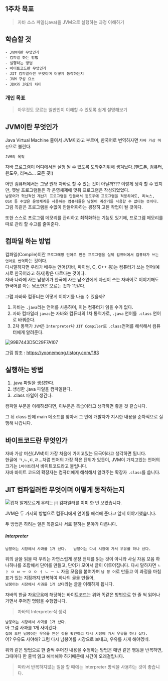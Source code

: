 ## 1주차 목표
> 자바 소스 파일(.java)을 JVM으로 실행하는 과정 이해하기




## 학습할 것
    - JVM이란 무엇인가
    - 컴파일 하는 방법
    - 실행하는 방법
    - 바이트코드란 무엇인가
    - JIT 컴파일러란 무엇이며 어떻게 동작하는지
    - JVM 구성 요소
    - JDK와 JRE의 차이



### 개인 목표
> 아무것도 모르는 일반인이 이해할 수 있도록 쉽게 설명해보기




## JVM이란 무엇인가

Java Virtual Machine 줄여서 JVM이라고 부르며, 한국어로 번역하자면 `자바 가상 머신`으로 불린다.



`JVM의 목적`

자바 프로그램이 어디에서든 실행 될 수 있도록 도와주기위해 생겨났다.(핸드폰, 컴퓨터, 윈도우, 리눅스... 모든 곳!)

어떤 컴퓨터에서든 그냥 원래 자바로 할 수 있는 것이 아닐까??? 이렇게 생각 할 수 있지만, 옛날 프로그램들은 각 운영체제에 맞춰 프로그램은 작성되었었다.  
`남붕어가 혁신적인 계산기 프로그램을 만들어서 윈도우에 프로그램을 적용하여도, 리눅스, OSX 등 수많은 운영체계를 사용하는 컴퓨터들은 남붕어 계산기를 사용할 수 없다는 뜻이다.`  
그럼 똑같은 프로그램을 수없이 만들어야하는 굉장히 고된 작업이 될 것이다.


또한 스스로 프로그램 메모리를 관리하고 최적화하는 기능도 있기에, 프로그램 메모리를 따로 관리 할 수고를 줄여준다.





## 컴파일 하는 방법

컴파일(Compile)이란 `프로그래밍 언어로 만든 프로그램을 실제 컴퓨터에서 컴퓨터가 쓰는 언어로 번역`하는 것이다.  
다시말하자면 우리가 배우는 언어(자바, 파이썬, C, C++ 등)는 컴퓨터가 쓰는 언어(예시로 한국어라고 하자)랑은 다르다는 것이다.  
자바 나라에 사는 남붕어가 한국에 사는 남소연에게 자신이 쓰는 자바어로 이야기해도 한국어를 아는 남소연은 모르는 것과 똑같다.  

그럼 자바와 컴퓨터는 어떻게 이야기를 나눌 수 있을까?  

1. 자바는 `.java`라는 언어를 사용하며, 이는 컴퓨터가 읽을 수가 없다.  
2. 자바 컴파일러 `javac`는 자바와 컴퓨터의 1차 통역가로, `.java` 언어를 `.class` 언어로 바꿔준다.  
3. 2차 통역가 `JVM`은 `Interpreter`나 `JIT Compiler`로 `.class`언어를 해석해서 컴퓨터에게 알려준다.

![99B7443D5C29F7A107](https://user-images.githubusercontent.com/67003390/99931190-f7c29180-2d96-11eb-85d9-2e0e3396204b.png)

그림 참조 : https://yoonemong.tistory.com/183



## 실행하는 방법

1. .java 파일을 생성한다.  
2. 생성한 .java 파일을 컴파일한다.  
3. .class 파일이 생긴다.  

컴파일 부분을 이해하셨다면, 이부분은 복습이라고 생각하면 좋을 것 같습니다.  


그 뒤 class 안에 main 메소드를 찾아서 그 안에 개발자가 지시한 내용을 순차적으로 실행해 나갑니다.



## 바이트코드란 무엇인가

자바 가상 머신(JVM)이 가장 처음에 가지고있는 모국어라고 생각하면 됩니다.  
한글에 ㄱ,ㄴ,ㄷ,ㄹ...처럼 언어의 가장 작은 단위가 있듯이, JVM이 가지고있는 언어의 크기는 `1바이트`라서 바이트코드라고 불립니다.  
자바 바이트 코드의 확장자는 컴퓨터에게 해석해서 알려주는 확장자 `.class`를 씁니다.




## JIT 컴파일러란 무엇이며 어떻게 동작하는지


![캡처](https://user-images.githubusercontent.com/67003390/99932048-21c98300-2d9a-11eb-909e-1c35dfe8d418.PNG)
알게모르게 우리는 jit 컴파일러를 이미 한 번 보았습니다.  

JVM은 두 가지의 방법으로 컴퓨터에게 언어를 해석해 준다고 앞서 이야기했습니다.  

두 방법은 하려는 일은 똑같으나 서로 잘하는 분야가 다릅니다.  


##### Interpreter

`남붕어는 시장에서 사과를 1개 샀다.  
남붕어는 다시 시장에 가서 우유를 하나 샀다.`

위의 글을 읽을 때 우리는 자연스럽게 문장 전체를 읽는 것이 아니라 사실 자음 모음 하나하나를 조합해서 단어를 만들고, 단어가 모여서 글이 이루어집니다.
다시 말하자면 `ㄴ ㅏ ㅁ ㅂ ㅜ ㅇ ㅇ ㅓ ㄴ ㅡ ㄴ` 자음 모음을 붙여가며 `남 붕 어`로 만들고 이 과정을 마침표가 있는 지점까지 반복하여 하나의 글을 만들어,  
`남붕어는 시장에서 사과를 1개 샀다`라는 글을 이해하게 됩니다.  


자바의 한글 자음모음에 해당하는 바이트코드는 위와 똑같은 방법으로 한 줄 씩 읽어나가면서 주어진 명령을 수행합니다.  
  
    
> 자바의 Interpreter식 생각  

`남붕어는 시장에서 사과를 1개 샀다.`  
아 그럼 사과를 1개 사야겠다.  
`집에 오던 남붕어는 우유를 안산 것을 확인하고 다시 시장에 가서 우유를 하나 샀다.`  
어? 우유도 사야해? 그럼 다시 남붕어를 시장으로 보내고, 우유를 사게 해야겠네.  
  
  
위와 같은 방법으로 한 줄씩 주어진 내용을 수행하는 방법은 매번 같은 행동을 반복하면, 그때마다 한 줄씩 읽고 해석해야 하기때문에 시간이 오래걸립니다.  
> 따라서 반복하지않는 일을 할 때에는 Interpreter 방식을 사용하는 것이 좋습니다.


